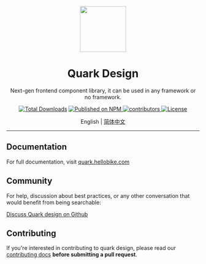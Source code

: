 <p align="center">
  <a href="https://quark.hellobike.com/">
    <img width="120" src="https://user-images.githubusercontent.com/14307551/197440754-08db4379-eb0f-4808-890d-690355e6e8d2.png">
  </a>
</p>

<h1 align="center">Quark Design</h1>

<div align="center">

Next-gen frontend component library, it can be used in any framework or no framework.

</div>

<p align="center">
  <a href="https://www.npmjs.com/package/quarkd"><img src="https://img.shields.io/npm/dt/quarkd.svg" alt="Total Downloads"></a>
  <a href="https://www.npmjs.com/package/quarkd">
    <img src="https://img.shields.io/npm/v/quarkd.svg" alt="Published on NPM">
  </a>
  <a href="https://github.com/hellof2e/quark-design">
    <img src="https://img.shields.io/github/contributors/hellof2e/quark-design" alt="contributors">
  </a>
  <a href="https://github.com/hellof2e/quark-design/blob/main/LICENSE"><img src="https://img.shields.io/npm/l/quark-design.svg" alt="License"></a>
</p>

<p align="center">
  <span>English | </span>
  <a href="https://github.com/hellof2e/quark-design/blob/main/README.zh-CN.md">
  简体中文
  </a>
</p>

---

## Documentation

For full documentation, visit [quark.hellobike.com](https://quark.hellobike.com)

## Community

For help, discussion about best practices, or any other conversation that would benefit from being searchable:

[Discuss Quark design on Github](https://github.com/hellof2e/quark-design/discussions)

## Contributing

If you're interested in contributing to quark design, please read our [contributing docs](https://github.com/hellof2e/quark-design/blob/main/CONTRIBUTING.md) **before submitting a pull request**.
